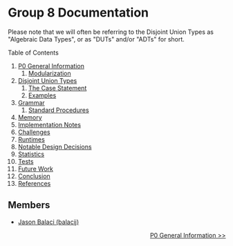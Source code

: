 # Group 8 Documentation

Please note that we will often be referring to the Disjoint Union Types as "Algebraic Data Types", or as "DUTs" and/or "ADTs" for short.

Table of Contents
1. <a href="P0.md">P0 General Information</a>
   1. <a href="MODULARIZATION.md">Modularization</a>
2. <a href="DISJOINT_UNION_TYPES.md">Disjoint Union Types</a>
   1. <a href="CASE_STATEMENT.md">The Case Statement</a>
   2. <a href="EXAMPLES.md">Examples</a>
3. <a href="GRAMMAR.md">Grammar</a>
   1. <a href="STANDARD_PROCEDURES.md">Standard Procedures</a>
4. <a href="MEMORY.md">Memory</a>
5. <a href="IMPLEMENTATION_NOTES.md">Implementation Notes</a>
6. <a href="CHALLENGES.md">Challenges</a>
7.  <a href="RUNTIMES.md">Runtimes</a>
8.  <a href="NOTABLE_DESIGN_DECISIONS.md">Notable Design Decisions</a>
9.  <a href="STATISTICS.md">Statistics</a>
10. <a href="TESTS.md">Tests</a>
11. <a href="FUTURE_WORK.md">Future Work</a>
12. <a href="CONCLUSION.md">Conclusion</a>
13. <a href="REFERENCES.md">References</a>

## Members
* [Jason Balaci (balacij)](mailto:balacij@mcmaster.ca)

<a style="float:right" href="P0.md">P0 General Information \>\></a>
